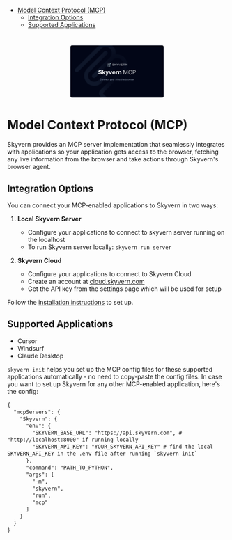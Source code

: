<!-- DOCTOC SKIP -->

- [Model Context Protocol (MCP)](#model-context-protocol-mcp)
  - [Integration Options](#integration-options)
  - [Supported Applications](#supported-applications)

<h1 align="center">
  <picture>
    <source media="(prefers-color-scheme: dark)" srcset="integrations/mcp/images/SkyvernMCP.png"/>
    <img height="120" src="integrations/mcp/images/SkyvernMCP.png"/>
  </picture>
 <br />
</h1>

# Model Context Protocol (MCP)

Skyvern provides an MCP server implementation that seamlessly integrates with applications so your application gets access to the browser, fetching any live information from the browser and take actions through Skyvern's browser agent.

## Integration Options

You can connect your MCP-enabled applications to Skyvern in two ways:
1. **Local Skyvern Server**
   - Configure your applications to connect to skyvern server running on the localhost
   - To run Skyvern server locally: `skyvern run server`

2. **Skyvern Cloud**
   - Configure your applications to connect to Skyvern Cloud
   - Create an account at [cloud.skyvern.com](https://cloud.skyvern.com)
   - Get the API key from the settings page which will be used for setup

Follow the [installation instructions](#local) to set up. 

## Supported Applications
- Cursor
- Windsurf
- Claude Desktop

`skyvern init` helps you set up the MCP config files for these supported applications automatically - no need to copy-paste the config files. In case you want to set up Skyvern for any other MCP-enabled application, here's the config:
```
{
  "mcpServers": {
    "Skyvern": {
      "env": {
        "SKYVERN_BASE_URL": "https://api.skyvern.com", # "http://localhost:8000" if running locally
        "SKYVERN_API_KEY": "YOUR_SKYVERN_API_KEY" # find the local SKYVERN_API_KEY in the .env file after running `skyvern init`
      },
      "command": "PATH_TO_PYTHON",
      "args": [
        "-m",
        "skyvern",
        "run",
        "mcp"
      ]
    }
  }
}
```